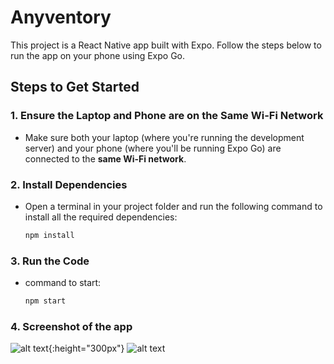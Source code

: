 # Anyventory

This project is a React Native app built with Expo. Follow the steps below to run the app on your phone using Expo Go.

## Steps to Get Started

### 1. Ensure the Laptop and Phone are on the Same Wi-Fi Network
- Make sure both your laptop (where you're running the development server) and your phone (where you'll be running Expo Go) are connected to the **same Wi-Fi network**.

### 2. Install Dependencies
- Open a terminal in your project folder and run the following command to install all the required dependencies:
  ```bash
  npm install
### 3. Run the Code
- command to start:
  ```bash
  npm start

### 4. Screenshot of the app
![alt text](https://res.cloudinary.com/dar4ws6v6/image/upload/v1735472856/fsvn3kwqurfprediipvs.jpg){:height="300px"}
![alt text](https://res.cloudinary.com/dar4ws6v6/image/upload/v1735472856/ndefcmj7y5c5xqra1lcs.jpg)
